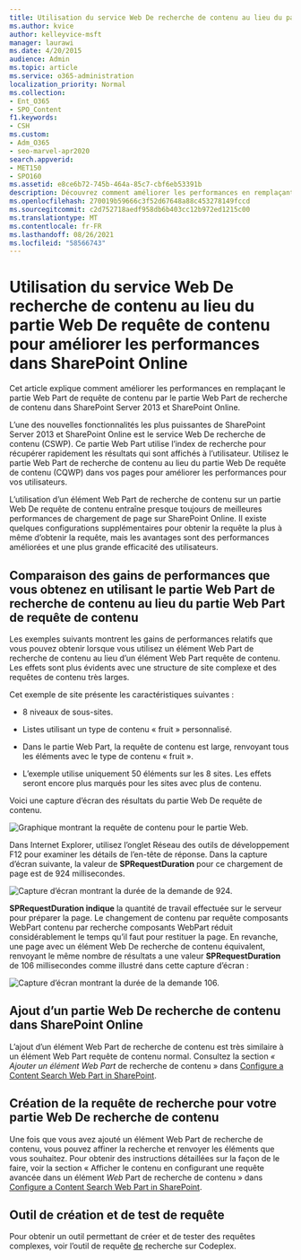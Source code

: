 ```yaml
---
title: Utilisation du service Web De recherche de contenu au lieu du partie Web De requête de contenu pour améliorer les performances dans SharePoint Online
ms.author: kvice
author: kelleyvice-msft
manager: laurawi
ms.date: 4/20/2015
audience: Admin
ms.topic: article
ms.service: o365-administration
localization_priority: Normal
ms.collection:
- Ent_O365
- SPO_Content
f1.keywords:
- CSH
ms.custom:
- Adm_O365
- seo-marvel-apr2020
search.appverid:
- MET150
- SPO160
ms.assetid: e8ce6b72-745b-464a-85c7-cbf6eb53391b
description: Découvrez comment améliorer les performances en remplaçant le partie Web De requête de contenu par le partie Web De recherche de contenu dans SharePoint Server 2013 et SharePoint Online.
ms.openlocfilehash: 270019b59666c3f52d67648a88c453278149fccd
ms.sourcegitcommit: c2d752718aedf958db6b403cc12b972ed1215c00
ms.translationtype: MT
ms.contentlocale: fr-FR
ms.lasthandoff: 08/26/2021
ms.locfileid: "58566743"
---
```

# <a name="using-content-search-web-part-instead-of-content-query-web-part-to-improve-performance-in-sharepoint-online"></a>Utilisation du service Web De recherche de contenu au lieu du partie Web De requête de contenu pour améliorer les performances dans SharePoint Online

Cet article explique comment améliorer les performances en remplaçant le partie Web Part de requête de contenu par le partie Web Part de recherche de contenu dans SharePoint Server 2013 et SharePoint Online.
  
L’une des nouvelles fonctionnalités les plus puissantes de SharePoint Server 2013 et SharePoint Online est le service Web De recherche de contenu (CSWP). Ce partie Web Part utilise l’index de recherche pour récupérer rapidement les résultats qui sont affichés à l’utilisateur. Utilisez le partie Web Part de recherche de contenu au lieu du partie Web De requête de contenu (CQWP) dans vos pages pour améliorer les performances pour vos utilisateurs.
  
L’utilisation d’un élément Web Part de recherche de contenu sur un partie Web De requête de contenu entraîne presque toujours de meilleures performances de chargement de page sur SharePoint Online. Il existe quelques configurations supplémentaires pour obtenir la requête la plus à même d’obtenir la requête, mais les avantages sont des performances améliorées et une plus grande efficacité des utilisateurs.
  
## <a name="comparing-the-performance-gain-you-get-from-using-content-search-web-part-instead-of-content-query-web-part"></a>Comparaison des gains de performances que vous obtenez en utilisant le partie Web Part de recherche de contenu au lieu du partie Web Part de requête de contenu

Les exemples suivants montrent les gains de performances relatifs que vous pouvez obtenir lorsque vous utilisez un élément Web Part de recherche de contenu au lieu d’un élément Web Part requête de contenu. Les effets sont plus évidents avec une structure de site complexe et des requêtes de contenu très larges.
  
Cet exemple de site présente les caractéristiques suivantes :
  
- 8 niveaux de sous-sites.
    
- Listes utilisant un type de contenu « fruit » personnalisé.
    
- Dans le partie Web Part, la requête de contenu est large, renvoyant tous les éléments avec le type de contenu « fruit ».
    
- L’exemple utilise uniquement 50 éléments sur les 8 sites. Les effets seront encore plus marqués pour les sites avec plus de contenu.
    
Voici une capture d’écran des résultats du partie Web De requête de contenu.
  
![Graphique montrant la requête de contenu pour le partie Web.](../media/b3d41f20-dfe5-46ed-9c0a-31057e82de33.png)
  
Dans Internet Explorer,  utilisez l’onglet Réseau des outils de développement F12 pour examiner les détails de l’en-tête de réponse. Dans la capture d’écran suivante, la valeur de **SPRequestDuration** pour ce chargement de page est de 924 millisecondes. 
  
![Capture d’écran montrant la durée de la demande de 924.](../media/343571f2-a249-4de2-bc11-2cee93498aea.png)
  
 **SPRequestDuration indique** la quantité de travail effectuée sur le serveur pour préparer la page. Le changement de contenu par requête composants WebPart contenu par recherche composants WebPart réduit considérablement le temps qu’il faut pour restituer la page. En revanche, une page avec un élément Web De recherche de contenu équivalent, renvoyant le même nombre de résultats a une valeur **SPRequestDuration** de 106 millisecondes comme illustré dans cette capture d’écran : 
  
![Capture d’écran montrant la durée de la demande 106.](../media/b46387ac-660d-4e5e-a11c-cc430e912962.png)
  
## <a name="adding-a-content-search-web-part-in-sharepoint-online"></a>Ajout d’un partie Web De recherche de contenu dans SharePoint Online

L’ajout d’un élément Web Part de recherche de contenu est très similaire à un élément Web Part requête de contenu normal. Consultez la section *« Ajouter un élément Web Part* de recherche de contenu » dans [Configure a Content Search Web Part in SharePoint](https://support.office.com/article/Configure-a-Content-Search-Web-Part-in-SharePoint-0dc16de1-dbe4-462b-babb-bf8338c36c9a).
  
## <a name="creating-the-right-search-query-for-your-content-search-web-part"></a>Création de la requête de recherche pour votre partie Web De recherche de contenu

Une fois que vous avez ajouté un élément Web Part de recherche de contenu, vous pouvez affiner la recherche et renvoyer les éléments que vous souhaitez. Pour obtenir des instructions détaillées sur la façon de le faire, voir la section « Afficher le contenu en configurant une requête avancée dans un élément *Web* Part de recherche de contenu » dans [Configure a Content Search Web Part in SharePoint](https://support.office.com/article/Configure-a-Content-Search-Web-Part-in-SharePoint-0dc16de1-dbe4-462b-babb-bf8338c36c9a).
  
## <a name="query-building-and-testing-tool"></a>Outil de création et de test de requête

Pour obtenir un outil permettant de créer et de tester des requêtes complexes, voir l’outil de requête [de](https://sp2013searchtool.codeplex.com/) recherche sur Codeplex. 
  

